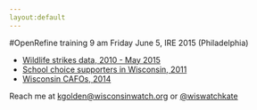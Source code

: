 ```yaml
---
layout:default
---
```


#OpenRefine training
9 am Friday June 5, IRE 2015 (Philadelphia)

* [Wildlife strikes data, 2010 - May 2015](http://kategolden.org/refine/Strike_reports_2010-053015.csv)
* [School choice supporters in Wisconsin, 2011](http://kategolden.org/refine/school-choice-contributions-WI-2011-sample.csv)
* [Wisconsin CAFOs, 2014](http://kategolden.org/refine/CAFO-sample-data.csv)

Reach me at [kgolden@wisconsinwatch.org](mailto:kgolden@wisconsinwatch.org) or [@wiswatchkate](http://twitter.com/wiswatchkate)

